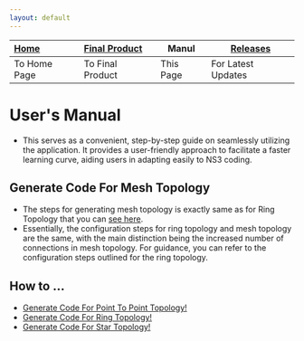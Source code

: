 ```yaml
---
layout: default
---
```


| [Home](../index.md) | [Final Product](../appImages.html) | Manul | [Releases](../releases.html) |
|:--------------------|:-----------------------------------|----------------------|------------------------------|
| To Home Page        | To Final Product                   | This Page            | For Latest Updates           |

# User's Manual
- This serves as a convenient, step-by-step guide on seamlessly utilizing the application. It provides a user-friendly approach to facilitate a faster learning curve, aiding users in adapting easily to NS3 coding.

## Generate Code For Mesh Topology
- The steps for generating mesh topology is exactly same as for Ring Topology that you can [see here](./manualRing.html).
- Essentially, the configuration steps for ring topology and mesh topology are the same, with the main distinction being the increased number of connections in mesh topology. For guidance, you can refer to the configuration steps outlined for the ring topology.

## How to ...
- [Generate Code For Point To Point Topology!](../manual.html)
- [Generate Code For Ring Topology!](./manualRing.html)
- [Generate Code For Star Topology!](./manualStar.html)